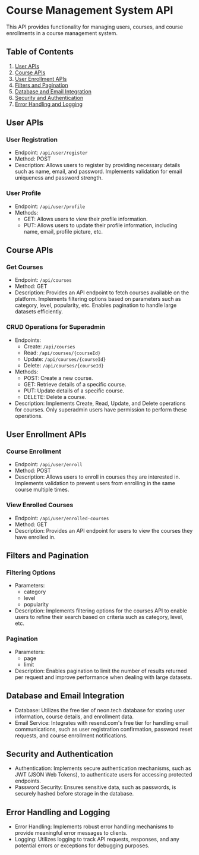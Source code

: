 # Course Management System API

This API provides functionality for managing users, courses, and course enrollments in a course management system.

## Table of Contents
1. [User APIs](#user-apis)
2. [Course APIs](#course-apis)
3. [User Enrollment APIs](#user-enrollment-apis)
4. [Filters and Pagination](#filters-and-pagination)
5. [Database and Email Integration](#database-and-email-integration)
6. [Security and Authentication](#security-and-authentication)
7. [Error Handling and Logging](#error-handling-and-logging)

## User APIs

### User Registration
- Endpoint: `/api/user/register`
- Method: POST
- Description: Allows users to register by providing necessary details such as name, email, and password. Implements validation for email uniqueness and password strength.

### User Profile
- Endpoint: `/api/user/profile`
- Methods: 
  - GET: Allows users to view their profile information.
  - PUT: Allows users to update their profile information, including name, email, profile picture, etc.

## Course APIs

### Get Courses
- Endpoint: `/api/courses`
- Method: GET
- Description: Provides an API endpoint to fetch courses available on the platform. Implements filtering options based on parameters such as category, level, popularity, etc. Enables pagination to handle large datasets efficiently.

### CRUD Operations for Superadmin
- Endpoints:
  - Create: `/api/courses`
  - Read: `/api/courses/{courseId}`
  - Update: `/api/courses/{courseId}`
  - Delete: `/api/courses/{courseId}`
- Methods: 
  - POST: Create a new course.
  - GET: Retrieve details of a specific course.
  - PUT: Update details of a specific course.
  - DELETE: Delete a course.
- Description: Implements Create, Read, Update, and Delete operations for courses. Only superadmin users have permission to perform these operations.

## User Enrollment APIs

### Course Enrollment
- Endpoint: `/api/user/enroll`
- Method: POST
- Description: Allows users to enroll in courses they are interested in. Implements validation to prevent users from enrolling in the same course multiple times.

### View Enrolled Courses
- Endpoint: `/api/user/enrolled-courses`
- Method: GET
- Description: Provides an API endpoint for users to view the courses they have enrolled in.

## Filters and Pagination

### Filtering Options
- Parameters: 
  - category
  - level
  - popularity
- Description: Implements filtering options for the courses API to enable users to refine their search based on criteria such as category, level, etc.

### Pagination
- Parameters:
  - page
  - limit
- Description: Enables pagination to limit the number of results returned per request and improve performance when dealing with large datasets.

## Database and Email Integration

- Database: Utilizes the free tier of neon.tech database for storing user information, course details, and enrollment data.
- Email Service: Integrates with resend.com's free tier for handling email communications, such as user registration confirmation, password reset requests, and course enrollment notifications.

## Security and Authentication

- Authentication: Implements secure authentication mechanisms, such as JWT (JSON Web Tokens), to authenticate users for accessing protected endpoints.
- Password Security: Ensures sensitive data, such as passwords, is securely hashed before storage in the database.

## Error Handling and Logging

- Error Handling: Implements robust error handling mechanisms to provide meaningful error messages to clients.
- Logging: Utilizes logging to track API requests, responses, and any potential errors or exceptions for debugging purposes.
